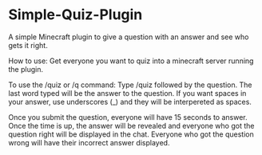 # Simple-Quiz-Plugin
A simple Minecraft plugin to give a question with an answer and see who gets it right.

How to use:
Get everyone you want to quiz into a minecraft server running the plugin.

To use the /quiz or /q command:
Type /quiz followed by the question. The last word typed will be the answer to the question.
If you want spaces in your answer, use underscores (_) and they will be interpereted as spaces.

Once you submit the question, everyone will have 15 seconds to answer.
Once the time is up, the answer will be revealed and everyone who got the question right will be displayed in the chat.
Everyone who got the question wrong will have their incorrect answer displayed.
